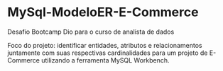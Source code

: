 # MySql-ModeloER-E-Commerce
Desafio Bootcamp Dio para o curso de analista de dados

Foco do projeto: identificar entidades, atributos e relacionamentos juntamente com suas respectivas cardinalidades para um projeto de E-Commerce utilizando a ferramenta MySQL Workbench.
